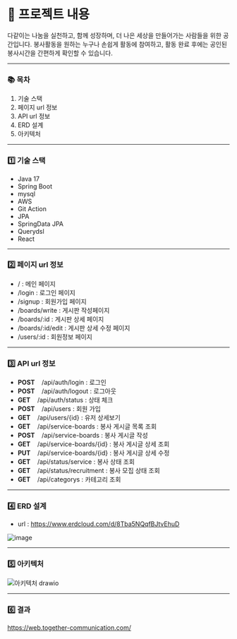 # :blue_book: 프로젝트 내용
다같이는 나눔을 실천하고, 함께 성장하며, 더 나은 세상을 만들어가는 사람들을 위한 공간입니다. 봉사활동을 원하는 누구나 손쉽게 활동에 참여하고, 활동 완료 후에는 공인된 봉사시간을 간편하게 확인할 수 있습니다.
*****

### :books: 목차
1. 기술 스택
2. 페이지 url 정보
3. API url 정보 
4. ERD 설계
5. 아키텍처

*****
### :one: 기술 스택
- Java 17
- Spring Boot
- mysql
- AWS
- Git Action
- JPA
- SpringData JPA
- Querydsl
- React

*****

### :two: 페이지 url 정보
- /      : 메인 페이지
- /login : 로그인 페이지
- /signup : 회원가입 페이지
- /boards/write : 게시판 작성페이지
- /boards/:id : 게시판 상세 페이지
- /boards/:id/edit : 게시판 상세 수정 페이지
- /users/:id : 회원정보 페이지

*****


### :three: API url 정보
- **POST** &nbsp;&nbsp; /api/auth/login :  로그인
- **POST** &nbsp;&nbsp; /api/auth/logout : 로그아웃
- **GET**  &nbsp;&nbsp; /api/auth/status : 상태 체크
- **POST** &nbsp;&nbsp; /api/users : 회원 가입
- **GET**  &nbsp;&nbsp; /api/users/{id} : 유저 상세보기
- **GET**  &nbsp;&nbsp; /api/service-boards : 봉사 게시글 목록 조회
- **POST** &nbsp;&nbsp; /api/service-boards : 봉사 게시글 작성
- **GET**  &nbsp;&nbsp; /api/service-boards/{id} : 봉사 게시글 상세 조회
- **PUT**  &nbsp;&nbsp; /api/service-boards/{id} : 봉사 게시글 상세 수정
- **GET** &nbsp;&nbsp; /api/status/service : 봉사 상태 조회
- **GET** &nbsp;&nbsp; /api/status/recruitment : 봉사 모집 상태 조회
- **GET** &nbsp;&nbsp; /api/categorys : 카테고리 조회

*****

### :four: ERD 설계
- url : https://www.erdcloud.com/d/8Tba5NQqfBJtvEhuD

![image](https://github.com/user-attachments/assets/28795093-6408-42a4-9ea4-40dd9f5eb66a)

*****

### :five: 아키텍처
![아키텍처 drawio](https://github.com/user-attachments/assets/dda46cb0-ef95-4894-9be8-8e0b5c7d2f48)

*****
### :six: 결과
https://web.together-communication.com/







